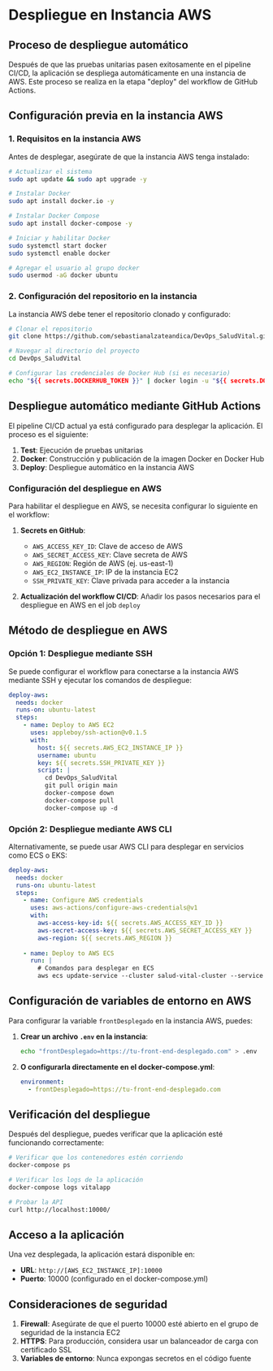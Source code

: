 # Despliegue en Instancia AWS

## Proceso de despliegue automático

Después de que las pruebas unitarias pasen exitosamente en el pipeline CI/CD, la aplicación se despliega automáticamente en una instancia de AWS. Este proceso se realiza en la etapa "deploy" del workflow de GitHub Actions.

## Configuración previa en la instancia AWS

### 1. Requisitos en la instancia AWS

Antes de desplegar, asegúrate de que la instancia AWS tenga instalado:

```bash
# Actualizar el sistema
sudo apt update && sudo apt upgrade -y

# Instalar Docker
sudo apt install docker.io -y

# Instalar Docker Compose
sudo apt install docker-compose -y

# Iniciar y habilitar Docker
sudo systemctl start docker
sudo systemctl enable docker

# Agregar el usuario al grupo docker
sudo usermod -aG docker ubuntu
```

### 2. Configuración del repositorio en la instancia

La instancia AWS debe tener el repositorio clonado y configurado:

```bash
# Clonar el repositorio
git clone https://github.com/sebastianalzateandica/DevOps_SaludVital.git

# Navegar al directorio del proyecto
cd DevOps_SaludVital

# Configurar las credenciales de Docker Hub (si es necesario)
echo "${{ secrets.DOCKERHUB_TOKEN }}" | docker login -u "${{ secrets.DOCKERHUB_USERNAME }}" --password-stdin
```

## Despliegue automático mediante GitHub Actions

El pipeline CI/CD actual ya está configurado para desplegar la aplicación. El proceso es el siguiente:

1. **Test**: Ejecución de pruebas unitarias
2. **Docker**: Construcción y publicación de la imagen Docker en Docker Hub
3. **Deploy**: Despliegue automático en la instancia AWS

### Configuración del despliegue en AWS

Para habilitar el despliegue en AWS, se necesita configurar lo siguiente en el workflow:

1. **Secrets en GitHub**:
   - `AWS_ACCESS_KEY_ID`: Clave de acceso de AWS
   - `AWS_SECRET_ACCESS_KEY`: Clave secreta de AWS
   - `AWS_REGION`: Región de AWS (ej. us-east-1)
   - `AWS_EC2_INSTANCE_IP`: IP de la instancia EC2
   - `SSH_PRIVATE_KEY`: Clave privada para acceder a la instancia

2. **Actualización del workflow CI/CD**:
   Añadir los pasos necesarios para el despliegue en AWS en el job `deploy`

## Método de despliegue en AWS

### Opción 1: Despliegue mediante SSH

Se puede configurar el workflow para conectarse a la instancia AWS mediante SSH y ejecutar los comandos de despliegue:

```yaml
deploy-aws:
  needs: docker
  runs-on: ubuntu-latest
  steps:
    - name: Deploy to AWS EC2
      uses: appleboy/ssh-action@v0.1.5
      with:
        host: ${{ secrets.AWS_EC2_INSTANCE_IP }}
        username: ubuntu
        key: ${{ secrets.SSH_PRIVATE_KEY }}
        script: |
          cd DevOps_SaludVital
          git pull origin main
          docker-compose down
          docker-compose pull
          docker-compose up -d
```

### Opción 2: Despliegue mediante AWS CLI

Alternativamente, se puede usar AWS CLI para desplegar en servicios como ECS o EKS:

```yaml
deploy-aws:
  needs: docker
  runs-on: ubuntu-latest
  steps:
    - name: Configure AWS credentials
      uses: aws-actions/configure-aws-credentials@v1
      with:
        aws-access-key-id: ${{ secrets.AWS_ACCESS_KEY_ID }}
        aws-secret-access-key: ${{ secrets.AWS_SECRET_ACCESS_KEY }}
        aws-region: ${{ secrets.AWS_REGION }}
    
    - name: Deploy to AWS ECS
      run: |
        # Comandos para desplegar en ECS
        aws ecs update-service --cluster salud-vital-cluster --service salud-vital-service --force-new-deployment
```

## Configuración de variables de entorno en AWS

Para configurar la variable `frontDesplegado` en la instancia AWS, puedes:

1. **Crear un archivo `.env` en la instancia**:
   ```bash
   echo "frontDesplegado=https://tu-front-end-desplegado.com" > .env
   ```

2. **O configurarla directamente en el docker-compose.yml**:
   ```yaml
   environment:
     - frontDesplegado=https://tu-front-end-desplegado.com
   ```

## Verificación del despliegue

Después del despliegue, puedes verificar que la aplicación esté funcionando correctamente:

```bash
# Verificar que los contenedores estén corriendo
docker-compose ps

# Verificar los logs de la aplicación
docker-compose logs vitalapp

# Probar la API
curl http://localhost:10000/
```

## Acceso a la aplicación

Una vez desplegada, la aplicación estará disponible en:
- **URL**: `http://[AWS_EC2_INSTANCE_IP]:10000`
- **Puerto**: 10000 (configurado en el docker-compose.yml)

## Consideraciones de seguridad

1. **Firewall**: Asegúrate de que el puerto 10000 esté abierto en el grupo de seguridad de la instancia EC2
2. **HTTPS**: Para producción, considera usar un balanceador de carga con certificado SSL
3. **Variables de entorno**: Nunca expongas secretos en el código fuente